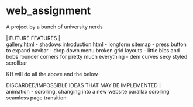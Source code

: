# web_assignment
A project by a bunch of university nerds

|	FUTURE FEATURES		|   
gallery.html - shadows
introduction.html - longform
sitemap - press button to expand
navbar - drop down menu
broken grid layouts - little bibs and bobs
rounder corners for pretty much everything - dem curves
sexy styled scrollbar
  
KH will do all the above and the below
  
DISCARDED/IMPOSSIBLE IDEAS THAT MAY BE IMPLEMENTED	|  
animation - scrolling, changing into a new website
parallax scrolling
seamless page transition
